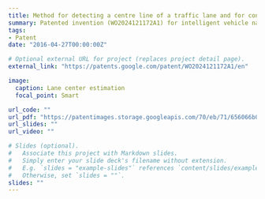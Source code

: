 ```yaml
---
title: Method for detecting a centre line of a traffic lane and for controlling a motor vehicle
summary: Patented invention (WO2024121172A1) for intelligent vehicle navigation on estimated lane center
tags:
- Patent
date: "2016-04-27T00:00:00Z"

# Optional external URL for project (replaces project detail page).
external_link: "https://patents.google.com/patent/WO2024121172A1/en"

image:
  caption: Lane center estimation
  focal_point: Smart

url_code: ""
url_pdf: "https://patentimages.storage.googleapis.com/70/eb/71/656066b09168ef/WO2024121172A1.pdf"
url_slides: ""
url_video: ""

# Slides (optional).
#   Associate this project with Markdown slides.
#   Simply enter your slide deck's filename without extension.
#   E.g. `slides = "example-slides"` references `content/slides/example-slides.md`.
#   Otherwise, set `slides = ""`.
slides: ""
---
```

